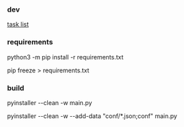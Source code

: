 ### dev
[task list](https://github.com/luisdanielta/file-manager/tree/task-list)

### requirements
python3 -m pip install -r requirements.txt

pip freeze > requirements.txt

### build
pyinstaller --clean -w main.py

pyinstaller --clean -w --add-data "conf/*.json;conf" main.py